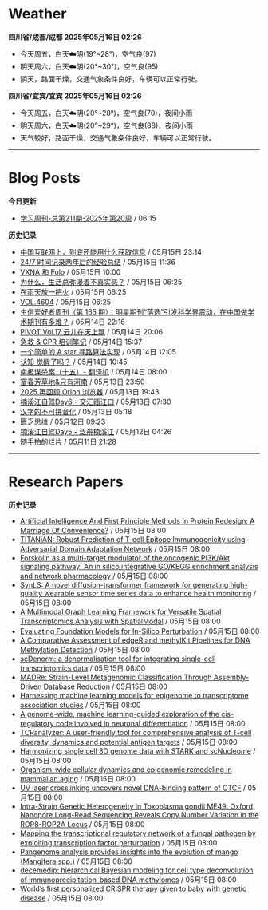 # Weather
<!--qweather:start-->
**四川省/成都/成都 2025年05月16日 02:26**
- 今天周五，白天☁️阴(19°~28°)，空气良(97)
- 明天周六，白天☁️阴(20°~30°)，空气良(95)
- 阴天，路面干燥，交通气象条件良好，车辆可以正常行驶。

**四川省/宜宾/宜宾 2025年05月16日 02:26**
- 今天周五，白天☁️阴(20°~28°)，空气良(70)，夜间小雨
- 明天周六，白天☁️阴(20°~29°)，空气良(88)，夜间小雨
- 天气较好，路面干燥，交通气象条件良好，车辆可以正常行驶。
<!--qweather:end-->
---
# Blog Posts
<!--rss-blogs:start-->
**今日更新**
- [学习周刊-总第211期-2025年第20周](https://wiki.eryajf.net/pages/a0fa42/) / 06:15

**历史记录**
- [中国互联网上，到底还能用什么获取信息](https://cyp0633.icu/timeline/2025/05/fsou-lawsuit/) / 05月15日 23:14
- [24/7 时间记录两年后的经验总结](https://thirdshire.com/timetracking/) / 05月15日 11:36
- [VXNA 和 Folo](https://anotherdayu.com/2025/6972/) / 05月15日 10:00
- [为什么，生活总弥漫着不真实感？](http://m.wufazhuce.com/question/4365) / 05月15日 06:25
- [在雨天放一把火](http://m.wufazhuce.com/article/6792) / 05月15日 06:25
- [VOL.4604](http://m.wufazhuce.com/one/4755) / 05月15日 06:25
- [生信爱好者周刊（第 165 期）：明星期刊“落选”引发科学界震动，在中国做学术期刊有多难？](https://openbiox.github.io/weekly/issue-165/) / 05月14日 22:16
- [PIVOT Vol.17 云儿在天上飘](https://anotherdayu.com/2025/6966/) / 05月14日 20:06
- [急救 & CPR 培训笔记](https://blog.douchi.space/first-aid-training/) / 05月14日 15:37
- [一个简单的 A star 寻路算法实现](https://blog.codingnow.com/2025/05/a_star_pathfinding.html) / 05月14日 12:05
- [认知 觉醒了吗？](https://imzm.im/cognitive-awakening/) / 05月14日 10:45
- [南极谋杀案（十五）- 翻译机](https://yufree.cn/cn/2025/05/14/anterictic-murder/) / 05月14日 08:00
- [富春芳草地&amp;只有河南](https://www.skyue.com/25051323.html) / 05月13日 23:50
- [2025 再回顾 Orion 浏览器](https://anotherdayu.com/2025/6953/) / 05月13日 19:43
- [楠溪江自驾Day6 - 交汇瓯江口](https://blog.ops-coffee.cn/r/city-china-zhejiang-wenzhou-yongjia-nanxijiang-06.html) / 05月13日 07:30
- [汉字的不可拼音化](https://justgoidea.com/the-impossibility-of-pinyin-for-chinese-characters/) / 05月13日 05:18
- [匮乏思维](https://blog.douchi.space/scarcity-mindset/) / 05月12日 09:23
- [楠溪江自驾Day5 - 泛舟楠溪江](https://blog.ops-coffee.cn/r/city-china-zhejiang-wenzhou-yongjia-nanxijiang-05.html) / 05月12日 04:26
- [随手拍的烂片](https://innei.in/notes/191) / 05月11日 21:28
<!--rss-blogs:end-->
---
# Research Papers
<!--rss-papers:start-->
**历史记录**
- [Artificial Intelligence And First Principle Methods In Protein Redesign: A Marriage Of Convenience?](https://www.biorxiv.org/content/10.1101/2025.05.12.653318v1?rss=1) / 05月15日 08:00
- [TITANiAN: Robust Prediction of T-cell Epitope Immunogenicity using Adversarial Domain Adaptation Network](https://www.biorxiv.org/content/10.1101/2025.05.11.653308v1?rss=1) / 05月15日 08:00
- [Forskolin as a multi-target modulator of the oncogenic PI3K/Akt signaling pathway: An in silico integrative GO/KEGG enrichment analysis and network pharmacology](https://www.biorxiv.org/content/10.1101/2025.05.11.653344v1?rss=1) / 05月15日 08:00
- [SynLS: A novel diffusion-transformer framework for generating high-quality wearable sensor time series data to enhance health monitoring](https://www.biorxiv.org/content/10.1101/2025.05.11.653212v1?rss=1) / 05月15日 08:00
- [A Multimodal Graph Learning Framework for Versatile Spatial Transcriptomics Analysis with SpatialModal](https://www.biorxiv.org/content/10.1101/2025.05.11.653070v1?rss=1) / 05月15日 08:00
- [Evaluating Foundation Models for In-Silico Perturbation](https://www.biorxiv.org/content/10.1101/2025.05.11.653338v1?rss=1) / 05月15日 08:00
- [A Comparative Assessment of edgeR and methylKit Pipelines for DNA Methylation Detection](https://www.biorxiv.org/content/10.1101/2025.05.11.653026v1?rss=1) / 05月15日 08:00
- [scDenorm: a denormalisation tool for integrating single-cell transcriptomics data](https://www.biorxiv.org/content/10.1101/2025.05.10.653289v1?rss=1) / 05月15日 08:00
- [MADRe: Strain-Level Metagenomic Classification Through Assembly-Driven Database Reduction](https://www.biorxiv.org/content/10.1101/2025.05.12.653324v1?rss=1) / 05月15日 08:00
- [Harnessing machine learning models for epigenome to transcriptome association studies](https://www.biorxiv.org/content/10.1101/2025.05.09.653095v1?rss=1) / 05月15日 08:00
- [A genome-wide, machine learning-guided exploration of the cis-regulatory code involved in neuronal differentiation](https://www.biorxiv.org/content/10.1101/2025.05.14.653995v1?rss=1) / 05月15日 08:00
- [TCRanalyzer: A user-friendly tool for comprehensive analysis of T-cell diversity, dynamics and potential antigen targets](https://www.biorxiv.org/content/10.1101/2025.05.09.652820v1?rss=1) / 05月15日 08:00
- [Harmonizing single cell 3D genome data with STARK and scNucleome](https://www.biorxiv.org/content/10.1101/2025.05.10.653247v1?rss=1) / 05月15日 08:00
- [Organism-wide cellular dynamics and epigenomic remodeling in mammalian aging](https://www.biorxiv.org/content/10.1101/2025.05.12.653376v1?rss=1) / 05月15日 08:00
- [UV laser crosslinking uncovers novel DNA-binding pattern of CTCF](https://www.biorxiv.org/content/10.1101/2025.05.12.653382v1?rss=1) / 05月15日 08:00
- [Intra-Strain Genetic Heterogeneity in Toxoplasma gondii ME49: Oxford Nanopore Long-Read Sequencing Reveals Copy Number Variation in the ROP8-ROP2A Locus](https://www.biorxiv.org/content/10.1101/2025.05.10.653050v1?rss=1) / 05月15日 08:00
- [Mapping the transcriptional regulatory network of a fungal pathogen by exploiting transcription factor perturbation](https://www.biorxiv.org/content/10.1101/2025.05.10.653149v1?rss=1) / 05月15日 08:00
- [Pangenome analysis provides insights into the evolution of mango (Mangifera spp.)](https://www.biorxiv.org/content/10.1101/2025.05.09.653124v1?rss=1) / 05月15日 08:00
- [decemedip: hierarchical Bayesian modeling for cell type deconvolution of immunoprecipitation-based DNA methylomes](https://www.biorxiv.org/content/10.1101/2025.05.09.653152v1?rss=1) / 05月15日 08:00
- [World’s first personalized CRISPR therapy given to baby with genetic disease](https://www.nature.com/articles/d41586-025-01496-z) / 05月15日 08:00
<!--rss-papers:end-->

